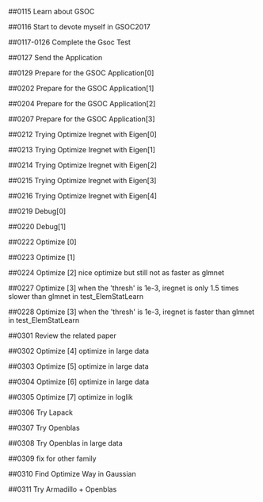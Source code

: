 ##0115 Learn about GSOC

##0116 Start to devote myself in GSOC2017

##0117-0126 Complete the Gsoc Test

##0127 Send the Application

##0129 Prepare for the GSOC Application[0]

##0202 Prepare for the GSOC Application[1]

##0204 Prepare for the GSOC Application[2]

##0207 Prepare for the GSOC Application[3]

##0212 Trying Optimize Iregnet with Eigen[0]

##0213 Trying Optimize Iregnet with Eigen[1]

##0214 Trying Optimize Iregnet with Eigen[2]

##0215 Trying Optimize Iregnet with Eigen[3]

##0216 Trying Optimize Iregnet with Eigen[4]

##0219 Debug[0]

##0220 Debug[1]

##0222 Optimize [0]

##0223 Optimize [1]

##0224 Optimize [2] nice optimize but still not as faster as glmnet

##0227 Optimize [3] when the 'thresh' is 1e-3, iregnet is only 1.5 times slower than glmnet in test_ElemStatLearn

##0228 Optimize [3] when the 'thresh' is 1e-3, iregnet is faster than glmnet in test_ElemStatLearn

##0301 Review the related paper

##0302 Optimize [4] optimize in large data

##0303 Optimize [5] optimize in large data

##0304 Optimize [6] optimize in large data

##0305 Optimize [7] optimize in loglik

##0306 Try Lapack

##0307 Try Openblas

##0308 Try Openblas in large data

##0309 fix for other family

##0310 Find Optimize Way in Gaussian

##0311 Try Armadillo + Openblas